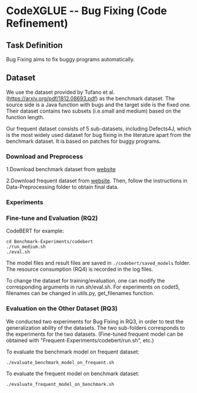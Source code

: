 # CodeXGLUE -- Bug Fixing (Code Refinement)

## Task Definition

Bug Fixing aims to fix buggy programs automatically.

## Dataset

We use the dataset provided by Tufano et al.(https://arxiv.org/pdf/1812.08693.pdf) as the benchmark dataset. The source side is a Java function with bugs and the target side is the fixed one. Their dataset contains two subsets (i.e.small and medium) based on the function length.

Our frequent dataset consists of 5 sub-datasets, including Defects4J, which is the most widely used dataset for bug fixing in the literature apart from the benchmark dataset. It is based on patches for buggy programs.

### Download and Preprocess
1.Download benchmark dataset from [website](https://sites.google.com/view/learning-fixes)

2.Download frequent dataset from [website](https://github.com/TruX-DTF/DL4PatchCorrectness/blob/master/data/experiment1/Patches_train.zip). Then, follow the instructions in Data-Preprocessing folder to obtain final data.

### Experiments

### Fine-tune and Evaluation (RQ2)
CodeBERT for example:
```shell
cd Benchmark-Experiments/codebert
./run_medium.sh
./eval.sh
```

The model files and result files are saved in `./codebert/saved_models` folder.
The resource consumption (RQ4) is recorded in the log files.

To change the dataset for training/evaluation, one can modify the corresponding arguments in run.sh/eval.sh. For experiments on codet5, filenames can be changed in utils.py, get_filenames function.

### Evaluation on the Other Dataset (RQ3)
We conducted two experiments for Bug Fixing in RQ3, in order to test the generalization ability of the datasets. The two sub-folders corresponds to the experiments for the two datasets. (Fine-tuned frequent model can be obtained with "Frequent-Experiments/codebert/run.sh", etc.)

To evaluate the benchmark model on frequent dataset:
```shell
./evaluate_benchmark_model_on_frequent.sh
```

To evaluate the frequent model on benchmark dataset:
```shell
./evaluate_frequent_model_on_benchmark.sh
```
